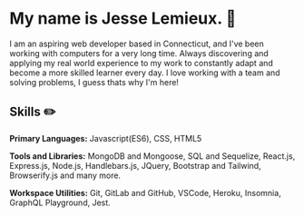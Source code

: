 # My name is Jesse Lemieux. :wave:

  I am an aspiring web developer based in Connecticut, and I've been working with computers for a very long time. Always discovering and applying my real world experience to my work to constantly adapt and become a more skilled learner every day. I love working with a team and solving problems, I guess thats why I'm here!
  
  ## Skills :pencil2:
  
  **Primary Languages:** Javascript(ES6), CSS, HTML5
  
  **Tools and Libraries:** MongoDB and Mongoose, SQL and Sequelize, React.js, Express.js, Node.js, Handlebars.js, JQuery, Bootstrap and Tailwind, Browserify.js and many more.
  
  **Workspace Utilities:** Git, GitLab and GitHub, VSCode, Heroku, Insomnia, GraphQL Playground, Jest.
  
  
  
  
